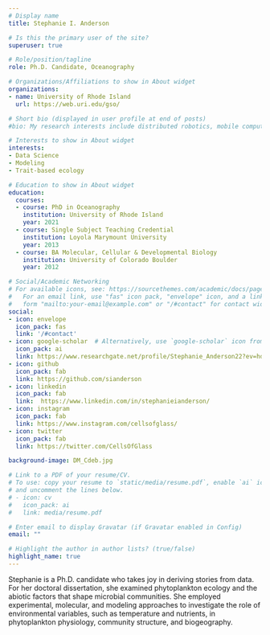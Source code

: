 ```yaml
---
# Display name
title: Stephanie I. Anderson

# Is this the primary user of the site?
superuser: true

# Role/position/tagline
role: Ph.D. Candidate, Oceanography

# Organizations/Affiliations to show in About widget
organizations:
- name: University of Rhode Island
  url: https://web.uri.edu/gso/

# Short bio (displayed in user profile at end of posts)
#bio: My research interests include distributed robotics, mobile computing and programmable matter.

# Interests to show in About widget
interests:
- Data Science
- Modeling
- Trait-based ecology

# Education to show in About widget
education:
  courses:
  - course: PhD in Oceanography
    institution: University of Rhode Island
    year: 2021
  - course: Single Subject Teaching Credential
    institution: Loyola Marymount University
    year: 2013
  - course: BA Molecular, Cellular & Developmental Biology
    institution: University of Colorado Boulder
    year: 2012

# Social/Academic Networking
# For available icons, see: https://sourcethemes.com/academic/docs/page-builder/#icons
#   For an email link, use "fas" icon pack, "envelope" icon, and a link in the
#   form "mailto:your-email@example.com" or "/#contact" for contact widget.
social:
- icon: envelope
  icon_pack: fas
  link: '/#contact'
- icon: google-scholar  # Alternatively, use `google-scholar` icon from `ai` icon pack
  icon_pack: ai
  link: https://www.researchgate.net/profile/Stephanie_Anderson22?ev=hdr_xprf&_sg=fpsiyqRSc31wKJi7hf1-JbqQwqgJbXyhkDtvuCXkiyhhyNRWM_uIovyCGl1mlJJzNbelOxLPXbNLO5ZwgS7AYJ6d
- icon: github
  icon_pack: fab
  link: https://github.com/sianderson
- icon: linkedin
  icon_pack: fab
  link:  https://www.linkedin.com/in/stephanieianderson/
- icon: instagram
  icon_pack: fab
  link: https://www.instagram.com/cellsofglass/
- icon: twitter
  icon_pack: fab
  link: https://twitter.com/CellsOfGlass

background-image: DM_Cdeb.jpg

# Link to a PDF of your resume/CV.
# To use: copy your resume to `static/media/resume.pdf`, enable `ai` icons in `params.toml`, 
# and uncomment the lines below.
# - icon: cv
#   icon_pack: ai
#   link: media/resume.pdf

# Enter email to display Gravatar (if Gravatar enabled in Config)
email: ""

# Highlight the author in author lists? (true/false)
highlight_name: true
---
```


Stephanie is a Ph.D. candidate who takes joy in deriving stories from data. For her doctoral dissertation, she examined phytoplankton ecology and the abiotic factors that shape microbial communities. She employed experimental, molecular, and modeling approaches to investigate the role of environmental variables, such as temperature and nutrients, in phytoplankton physiology, community structure, and biogeography. 
